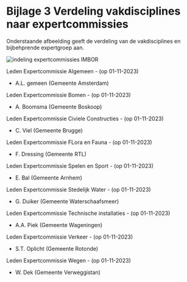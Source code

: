# Bijlage 3 Verdeling vakdisciplines naar expertcommissies

Onderstaande afbeelding geeft de verdeling van de vakdisciplines en bijbehprende expertgroep aan.

![indeling expertcommissies IMBOR](hoofdstukken/media/expertgroepen.png "Verdeling expertcommissies en vakdiciplines")

<aside class="note" title="We moeten de commissies nog installeren. Dat betekent dat de leden nog moeten worden ingevuld. We kunnen ook vermelden als deze slapend is">
</aside>

Leden Expertcommissie Algemeen - (op 01-11-2023)
* A.L. gemeen (Gemeente Amsterdam)
 
Leden Expertcommissie Bomen - (op 01-11-2023)
* A. Boomsma (Gemeente Boskoop)

Leden Expertcommissie Civiele Constructies - (op 01-11-2023)
* C. Viel (Gemeente Brugge)

Leden Expertcommissie FLora en Fauna - (op 01-11-2023)
* F. Dressing (Gemeente RTL)

Leden Expertcommissie Spelen en Sport - (op 01-11-2023)
* E. Bal (Gemeente Arnhem)

Leden Expertcommissie Stedelijk Water - (op 01-11-2023)
* G. Duiker (Gemeente Waterschaafsmeer)

Leden Expertcommissie Technische installaties - (op 01-11-2023)
* A.A. Piek (Gemeente Wageningen)

Leden Expertcommissie Verkeer - (op 01-11-2023)
* S.T. Oplicht (Gemeente Rotonde)

Leden Expertcommissie Wegen - (op 01-11-2023)
* W. Dek (Gemeente Verweggistan)
